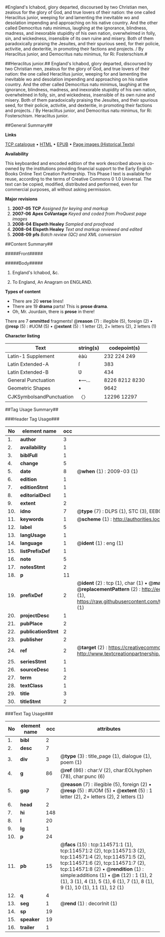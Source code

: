 #England's Ichabod, glory departed, discoursed by two Christian men, zealous for the glory of God, and true lovers of their nation: the one called Heraclitus junior, weeping for and lamenting the inevitable wo and desolation impending and approaching on his native country. And the other called Democritus natu minimus, laughing at the ignorance, blindness, madness, and inexorable stupidity of his own nation, overwhelmed in folly, sin, and wickedness, insensible of its own ruine and misery. Both of them paradoxically praising the Jesuites, and their spurious seed, for their policie, activitie, and dexteritie, in promoting their factions and projects. / By Heraclitus junior, and Democritus natu minimus, for Ri: Fosterschism.#

##Heraclitus junior.##
England's Ichabod, glory departed, discoursed by two Christian men, zealous for the glory of God, and true lovers of their nation: the one called Heraclitus junior, weeping for and lamenting the inevitable wo and desolation impending and approaching on his native country. And the other called Democritus natu minimus, laughing at the ignorance, blindness, madness, and inexorable stupidity of his own nation, overwhelmed in folly, sin, and wickedness, insensible of its own ruine and misery. Both of them paradoxically praising the Jesuites, and their spurious seed, for their policie, activitie, and dexteritie, in promoting their factions and projects. / By Heraclitus junior, and Democritus natu minimus, for Ri: Fosterschism.
Heraclitus junior.

##General Summary##

**Links**

[TCP catalogue](http://www.ota.ox.ac.uk/tcp/)  • 
[HTML](http://tei.it.ox.ac.uk/tcp/Texts-HTML/free/A83/A83968.html)  • 
[EPUB](http://tei.it.ox.ac.uk/tcp/Texts-EPUB/free/A83/A83968.epub) • 
[Page images (Historical Texts)](https://data.historicaltexts.jisc.ac.uk/view?pubId=eebo-99862412e&pageId=eebo-99862412e-114571-1)

**Availability**

This keyboarded and encoded edition of the
	       work described above is co-owned by the institutions
	       providing financial support to the Early English Books
	       Online Text Creation Partnership. This Phase I text is
	       available for reuse, according to the terms of Creative
	       Commons 0 1.0 Universal. The text can be copied,
	       modified, distributed and performed, even for
	       commercial purposes, all without asking permission.

**Major revisions**

1. __2007-05__ __TCP__ *Assigned for keying and markup*
1. __2007-06__ __Apex CoVantage__ *Keyed and coded from ProQuest page images*
1. __2008-04__ __Elspeth Healey__ *Sampled and proofread*
1. __2008-04__ __Elspeth Healey__ *Text and markup reviewed and edited*
1. __2008-09__ __pfs__ *Batch review (QC) and XML conversion*

##Content Summary##

#####Front#####

#####Body#####

1. England's Ichabod, &c.

1. To England, An Anagram on ENGLAND.

**Types of content**

  * There are 20 **verse** lines!
  * There are 19 **drama** parts! This is **prose drama**.
  * Oh, Mr. Jourdain, there is **prose** in there!

There are 7 **ommitted** fragments! 
 @__reason__ (7) : illegible (5), foreign (2)  •  @__resp__ (5) : #UOM (5)  •  @__extent__ (5) : 1 letter (2), 2+ letters (2), 2 letters (1)

**Character listing**


|Text|string(s)|codepoint(s)|
|---|---|---|
|Latin-1 Supplement|èàù|232 224 249|
|Latin Extended-A|ſ|383|
|Latin Extended-B|Ʋ|434|
|General Punctuation|•—…|8226 8212 8230|
|Geometric Shapes|▪|9642|
|CJKSymbolsandPunctuation|〈〉|12296 12297|

##Tag Usage Summary##

###Header Tag Usage###

|No|element name|occ|attributes|
|---|---|---|---|
|1.|__author__|3||
|2.|__availability__|1||
|3.|__biblFull__|1||
|4.|__change__|5||
|5.|__date__|8| @__when__ (1) : 2009-03 (1)|
|6.|__edition__|1||
|7.|__editionStmt__|1||
|8.|__editorialDecl__|1||
|9.|__extent__|2||
|10.|__idno__|7| @__type__ (7) : DLPS (1), STC (3), EEBO-CITATION (1), PROQUEST (1), VID (1)|
|11.|__keywords__|1| @__scheme__ (1) : http://authorities.loc.gov/ (1)|
|12.|__label__|5||
|13.|__langUsage__|1||
|14.|__language__|1| @__ident__ (1) : eng (1)|
|15.|__listPrefixDef__|1||
|16.|__note__|5||
|17.|__notesStmt__|2||
|18.|__p__|11||
|19.|__prefixDef__|2| @__ident__ (2) : tcp (1), char (1)  •  @__matchPattern__ (2) : ([0-9\-]+):([0-9IVX]+) (1), (.+) (1)  •  @__replacementPattern__ (2) : http://eebo.chadwyck.com/downloadtiff?vid=$1&page=$2 (1), https://raw.githubusercontent.com/textcreationpartnership/Texts/master/tcpchars.xml#$1 (1)|
|20.|__projectDesc__|1||
|21.|__pubPlace__|2||
|22.|__publicationStmt__|2||
|23.|__publisher__|2||
|24.|__ref__|2| @__target__ (2) : https://creativecommons.org/publicdomain/zero/1.0/ (1), http://www.textcreationpartnership.org/docs/. (1)|
|25.|__seriesStmt__|1||
|26.|__sourceDesc__|1||
|27.|__term__|2||
|28.|__textClass__|1||
|29.|__title__|3||
|30.|__titleStmt__|2||


###Text Tag Usage###

|No|element name|occ|attributes|
|---|---|---|---|
|1.|__bibl__|2||
|2.|__desc__|7||
|3.|__div__|3| @__type__ (3) : title_page (1), dialogue (1), poem (1)|
|4.|__g__|86| @__ref__ (86) : char:V (2), char:EOLhyphen (78), char:punc (6)|
|5.|__gap__|7| @__reason__ (7) : illegible (5), foreign (2)  •  @__resp__ (5) : #UOM (5)  •  @__extent__ (5) : 1 letter (2), 2+ letters (2), 2 letters (1)|
|6.|__head__|2||
|7.|__hi__|148||
|8.|__l__|20||
|9.|__lg__|1||
|10.|__p__|24||
|11.|__pb__|15| @__facs__ (15) : tcp:114571:1 (1), tcp:114571:2 (2), tcp:114571:3 (2), tcp:114571:4 (2), tcp:114571:5 (2), tcp:114571:6 (2), tcp:114571:7 (2), tcp:114571:8 (2)  •  @__rendition__ (1) : simple:additions (1)  •  @__n__ (12) : 1 (1), 2 (1), 3 (1), 4 (1), 5 (1), 6 (1), 7 (1), 8 (1), 9 (1), 10 (1), 11 (1), 12 (1)|
|12.|__q__|4||
|13.|__seg__|1| @__rend__ (1) : decorInit (1)|
|14.|__sp__|19||
|15.|__speaker__|19||
|16.|__trailer__|1||
